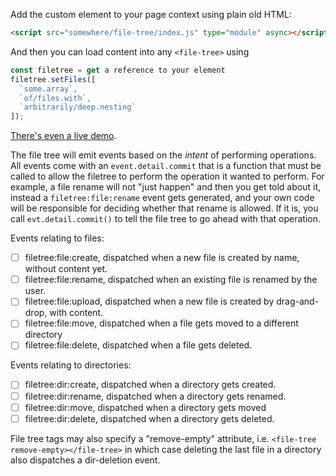 Add the custom element to your page context using plain old HTML:

```html
<script src="somewhere/file-tree/index.js" type="module" async></script>
```

And then you can load content into any `<file-tree>` using

```js
const filetree = get a reference to your element
filetree.setFiles([
  `some.array`,
  `of/files.with`,
  `arbitrarily/deep.nesting`
]);
```

[There's even a live demo](https://pomax.github.io/custom-file-tree/public/).

The file tree will emit events based on the _intent_ of performing operations. All events come with an `event.detail.commit` that is a function that must be called to allow the filetree to perform the operation it wanted to perform. For example, a file rename will not "just happen" and then you get told about it, instead a `filetree:file:rename` event gets generated, and your own code will be responsible for deciding whether that rename is allowed. If it is, you call `evt.detail.commit()` to tell the file tree to go ahead with that operation.

Events relating to files:

  - [ ] filetree:file:create, dispatched when a new file is created by name, without content yet.
  - [ ] filetree:file:rename, dispatched when an existing file is renamed by the user.
  - [ ] filetree:file:upload, dispatched when a new file is created by drag-and-drop, with content.
  - [ ] filetree:file:move, dispatched when a file gets moved to a different directory
  - [ ] filetree:file:delete, dispatched when a file gets deleted.

Events relating to directories:

  - [ ] filetree:dir:create, dispatched when a directory gets created.
  - [ ] filetree:dir:rename, dispatched when a directory gets renamed.
  - [ ] filetree:dir:move, dispatched when a directory gets moved
  - [ ] filetree:dir:delete, dispatched when a directory gets deleted.

File tree tags may also specify a "remove-empty" attribute, i.e. `<file-tree remove-empty></file-tree>` in which case deleting the last file in a directory  also dispatches a dir-deletion event.
